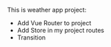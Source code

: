 This is weather app project:
- Add Vue Router to project
- Add Store in my project routes
- Transition
